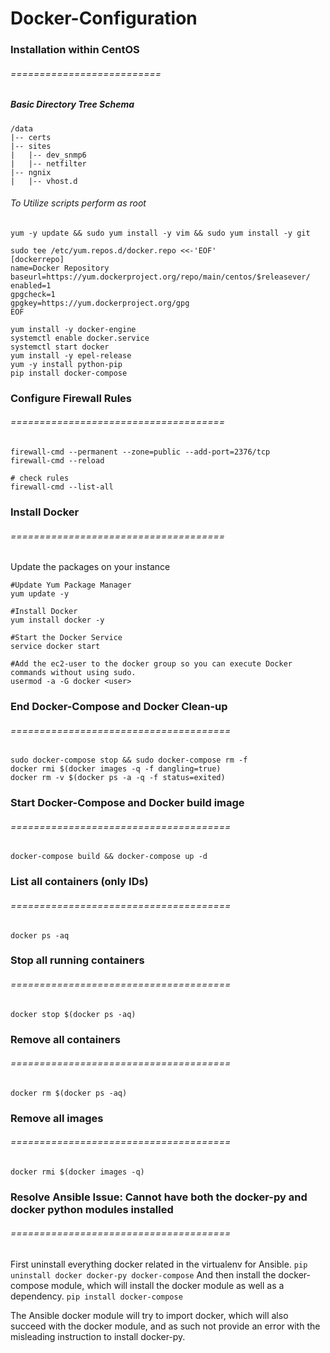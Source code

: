 # Docker-Configuration
### Installation within CentOS
###### ==========================
##### Basic Directory Tree Schema 
```
/data
|-- certs
|-- sites
|   |-- dev_snmp6
|   |-- netfilter
|-- ngnix
|   |-- vhost.d
```

###### To Utilize scripts perform as root

```
yum -y update && sudo yum install -y vim && sudo yum install -y git
```

```
sudo tee /etc/yum.repos.d/docker.repo <<-'EOF'
[dockerrepo]
name=Docker Repository
baseurl=https://yum.dockerproject.org/repo/main/centos/$releasever/
enabled=1
gpgcheck=1
gpgkey=https://yum.dockerproject.org/gpg
EOF
```
```
yum install -y docker-engine
systemctl enable docker.service
systemctl start docker
yum install -y epel-release
yum -y install python-pip
pip install docker-compose
```
### Configure Firewall Rules
###### =====================================
```
firewall-cmd --permanent --zone=public --add-port=2376/tcp
firewall-cmd --reload
 
# check rules
firewall-cmd --list-all
```


### Install Docker 
###### =====================================
Update the packages on your instance
```
#Update Yum Package Manager
yum update -y

#Install Docker
yum install docker -y

#Start the Docker Service
service docker start

#Add the ec2-user to the docker group so you can execute Docker commands without using sudo.
usermod -a -G docker <user>
```




### End Docker-Compose and Docker Clean-up 
###### ======================================
```
sudo docker-compose stop && sudo docker-compose rm -f
docker rmi $(docker images -q -f dangling=true)
docker rm -v $(docker ps -a -q -f status=exited)
```

### Start Docker-Compose and Docker build image
###### ======================================
```
docker-compose build && docker-compose up -d
```


### List all containers (only IDs)
###### ======================================
```
docker ps -aq
```

### Stop all running containers
###### ======================================
```
docker stop $(docker ps -aq)
```

### Remove all containers
###### ======================================
```
docker rm $(docker ps -aq)
```

### Remove all images
###### ======================================
```
docker rmi $(docker images -q)
```

### Resolve Ansible Issue: Cannot have both the docker-py and docker python modules installed
###### ======================================
First uninstall everything docker related in the virtualenv for Ansible.
```pip uninstall docker docker-py docker-compose```
And then install the docker-compose module, which will install the docker module as well as a dependency.
```pip install docker-compose```

The Ansible docker module will try to import docker, which will also succeed with the docker module, and as such not provide an error with the misleading instruction to install docker-py.
